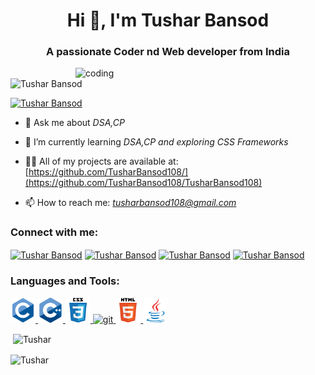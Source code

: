 <h1 align="center">Hi 👋, I'm Tushar Bansod</h1>
<h3 align="center">A passionate Coder nd Web developer from India</h3>
<img align="right" alt="coding" width="400" src="https://camo.githubusercontent.com/a891d7d5917bebbdfcedb02348ab06be64822b69e8d1cfdad45e6dc5279f6ca7/68747470733a2f2f6d656469612e74656e6f722e636f6d2f7a7a6e746d325f3942336741414141432f6861636b65722e676966"

<p align="left"> <img src="https://komarev.com/ghpvc/?username=TusharBansod108&label=Profile%20views&color=0e75b6&style=flat" alt="Tushar Bansod" /> </p>

<p align="left"> <a href="https://x.com/tusharbansod108" target="blank"><img src="https://img.shields.io/twitter/follow/tusharbansod108?logo=twitter&style=for-the-badge" alt="Tushar Bansod" /></a> </p>

- 💬 Ask me about *DSA,CP*

- 🌱 I’m currently learning *DSA,CP and exploring CSS Frameworks*


- 👨‍💻 All of my projects are available at: [https://github.com/TusharBansod108/](https://github.com/TusharBansod108/TusharBansod108)

- 📫 How to reach me: *tusharbansod108@gmail.com*

<h3 align="left">Connect with me:</h3>
<p align="left">
<a href="https://x.com/tusharbansod108" target="blank"><img align="center" src="https://raw.githubusercontent.com/rahuldkjain/github-profile-readme-generator/master/src/images/icons/Social/twitter.svg" alt="Tushar Bansod" height="30" width="40" /></a>
<a href="https://www.linkedin.com/in/tushar-bansod-15b131295" target="blank"><img align="center" src="https://raw.githubusercontent.com/rahuldkjain/github-profile-readme-generator/master/src/images/icons/Social/linked-in-alt.svg" alt="Tushar Bansod" height="30" width="40" /></a>
<a href="https://leetcode.com/u/tusharbansod108/" target="blank"><img align="center" src="https://raw.githubusercontent.com/rahuldkjain/github-profile-readme-generator/master/src/images/icons/Social/leet-code.svg" alt="Tushar Bansod" height="30" width="40" /></a>
<a href="https://www.geeksforgeeks.org/user/tusharbanvvx/" target="blank"><img align="center" src="https://raw.githubusercontent.com/rahuldkjain/github-profile-readme-generator/master/src/images/icons/Social/geeks-for-geeks.svg" alt="Tushar Bansod" height="30" width="40" /></a>
</p>

<h3 align="left">Languages and Tools:</h3>
<p align="left"> <a href="https://www.cprogramming.com/" target="_blank" rel="noreferrer"> <img src="https://raw.githubusercontent.com/devicons/devicon/master/icons/c/c-original.svg" alt="c" width="40" height="40"/> </a> <a href="https://www.w3schools.com/cpp/" target="_blank" rel="noreferrer"> <img src="https://raw.githubusercontent.com/devicons/devicon/master/icons/cplusplus/cplusplus-original.svg" alt="cplusplus" width="40" height="40"/> </a> <a href="https://www.w3schools.com/css/" target="_blank" rel="noreferrer"> <img src="https://raw.githubusercontent.com/devicons/devicon/master/icons/css3/css3-original-wordmark.svg" alt="css3" width="40" height="40"/> </a>  <a href="https://git-scm.com/" target="_blank" rel="noreferrer"> <img src="https://www.vectorlogo.zone/logos/git-scm/git-scm-icon.svg" alt="git" width="40" height="40"/> </a> <a href="https://www.w3.org/html/" target="_blank" rel="noreferrer"> <img src="https://raw.githubusercontent.com/devicons/devicon/master/icons/html5/html5-original-wordmark.svg" alt="html5" width="40" height="40"/> </a> <a href="https://www.java.com" target="_blank" rel="noreferrer"> <img src="https://raw.githubusercontent.com/devicons/devicon/master/icons/java/java-original.svg" alt="java" width="40" height="40"/> </a> </p>



<p>&nbsp;<img align="center" src="https://github-readme-stats.vercel.app/api?username=TusharBansod108&show_icons=true&locale=en" alt="Tushar" /></p>

<p><img align="center" src="https://github-readme-streak-stats.herokuapp.com/?user=TusharBansod108&" alt="Tushar" /></p>

